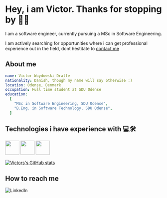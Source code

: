 # Hey, i am Victor. Thanks for stopping by 👋🏻
I am a software engineer, currently pursuing a MSc in Software Engineering. 

I am actively searching for opportunities where i can get professional experience out in the field, dont hestitate to [contact me](#how-to-reach-me)

## About me
```yaml
name: Victor Woydowski Dralle
nationality: Danish, though my name will say otherwise :)
location: Odense, Denmark
occupation: Full time student at SDU Odense
education:
  [
    "MSc in Software Engineering, SDU Odense",
    "B.Eng. in Software Technology, SDU Odense",
  ]
```

## Technologies i have experience with 💻🛠️
<p align="left">
  <img src="https://cdn.jsdelivr.net/gh/devicons/devicon@latest/icons/java/java-original.svg" width=45 height=45 />
  <img src="https://cdn.jsdelivr.net/gh/devicons/devicon@latest/icons/react/react-original.svg" width=45 height=45 />
  <img src="https://cdn.jsdelivr.net/gh/devicons/devicon@latest/icons/flutter/flutter-original.svg" width=45 height=45 />
</p>

[![Victors's GitHub stats](https://github-readme-stats.vercel.app/api?username=woidthevoid&hide=stars&show_icons=true&rank_icon=github&include_all_commits)](https://github.com/anuraghazra/github-readme-stats)

## How to reach me
![LinkedIn](https://img.shields.io/badge/LinkedIn-blue?style=for-the-badge&color=blue&link=https%3A%2F%2Fwww.linkedin.com%2Fin%2Fvictor-dralle%2F)
<!--
**woidthevoid/woidthevoid** is a ✨ _special_ ✨ repository because its `README.md` (this file) appears on your GitHub profile.

Here are some ideas to get you started:

- 🔭 I’m currently working on ...
- 🌱 I’m currently learning ...
- 👯 I’m looking to collaborate on ...
- 🤔 I’m looking for help with ...
- 💬 Ask me about ...
- 📫 How to reach me: ...
- 😄 Pronouns: ...
- ⚡ Fun fact: ...
-->
